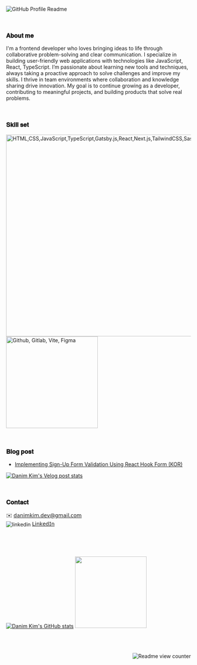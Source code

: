 <!-- Readme Main Banner -->
![GitHub Profile Readme](https://github.com/user-attachments/assets/9ed1d8c4-9d48-4e23-81f5-999108e0c30f)

<br>

### 𝐀𝐛𝐨𝐮𝐭 𝐦𝐞
I'm a frontend developer who loves bringing ideas to life through collaborative problem-solving and clear communication. I specialize in building user-friendly web applications with technologies like JavaScript, React, TypeScript. I’m passionate about learning new tools and techniques, always taking a proactive approach to solve challenges and improve my skills. I thrive in team environments where collaboration and knowledge sharing drive innovation. My goal is to continue growing as a developer, contributing to meaningful projects, and building products that solve real problems.

<br>

### 𝐒𝐤𝐢𝐥𝐥 𝐬𝐞𝐭
<img src="https://github.com/user-attachments/assets/1843a26a-bc0e-4058-b6fc-d912099b6823" width="550" alt="HTML,CSS,JavaScript,TypeScript,Gatsby.js,React,Next.js,TailwindCSS,Sass" /><img src="https://github.com/user-attachments/assets/fa0e4eca-9650-406a-b281-10d398adad6f" width="250" alt="Github, Gitlab, Vite, Figma"/>

<br>

### 𝐁𝐥𝐨𝐠 𝐩𝐨𝐬𝐭
- <a href="https://velog.io/@sweetpumpkin/React-hook-form%EC%9D%84-%EC%9D%B4%EC%9A%A9%ED%95%9C-Form-Validation">Implementing Sign-Up Form Validation Using React Hook Form (KOR)</a>

<!-- Velog Blog Post Card -->
[![Danim Kim's Velog post stats](https://velog-readme-stats.vercel.app/api?name=sweetpumpkin&color=dark&tag=react-hook-form)](https://velog.io/@sweetpumpkin/React-hook-form%EC%9D%84-%EC%9D%B4%EC%9A%A9%ED%95%9C-Form-Validation)

<br>

### 𝐂𝐨𝐧𝐭𝐚𝐜𝐭
✉️ 𝖽𝖺𝗇𝗂𝗆𝗄𝗂𝗆.𝖽𝖾𝗏@𝗀𝗆𝖺𝗂𝗅.𝖼𝗈𝗆 <br>
<img src="https://i.sstatic.net/gVE0j.png" alt="linkedin" align="center"> <a href="https://www.linkedin.com/dntinakim" rel="nofollow noreferrer">𝖫𝗂𝗇𝗄𝖾𝖽𝖨𝗇</a>

<br>

<br>

<br>

<!-- GitHut Stats & Git Animals-->
[![Danim Kim's GitHub stats](https://github-readme-stats.vercel.app/api?username=danimkim&show_icons=true&border_radius=10&hide_border=true&theme=gruvbox_light&bg_color=f8deae)](https://github.com/danimkim/github-readme-stats) <a href="https://github.com/devxb/gitanimals"><img src="https://render.gitanimals.org/farms/danimkim" height="195" /></a> 

<br>

<br>

<br>

<!-- Hits Counter -->
<img src="https://hitscounter.dev/api/hit?url=https%3A%2F%2Fgithub.com%2Fdanimkim&label=view&icon=github&color=%23f8e0ae" alt="Readme view counter" align="right" />
